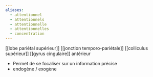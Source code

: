 ```yaml
---
aliases:
  - attentionnel
  - attentionnels
  - attentionnelle
  - attentionnelles
  - concentration
---
```


[[lobe pariétal supérieur]]
[[jonction temporo-pariétale]] 
[[colliculus supérieur]] 
[[gyrus cingulaire]] antérieur 

- Permet de se focaliser sur un information précise
- endogène / exogène 
